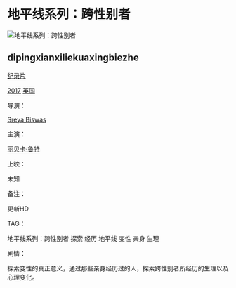 # 地平线系列：跨性别者

![地平线系列：跨性别者](/upload/vod/20230203-1/11d49c33417385af557ebd296a3b2d46.jpg)

## dipingxianxiliekuaxingbiezhe

[纪录片](/vodtype/25/ "纪录片")

[2017](/vodshow/25-----------2017/) [英国](/vodshow/25-%E8%8B%B1%E5%9B%BD----------/)

导演：

[Sreya Biswas](/vodsearch/-----Sreya+Biswas--------/)

主演：

[丽贝卡·鲁特](/vodsearch/-%E4%B8%BD%E8%B4%9D%E5%8D%A1%C2%B7%E9%B2%81%E7%89%B9------------/)

上映：

未知

备注：

更新HD

TAG：

地平线系列：跨性别者 探索 经历 地平线 变性 亲身 生理

剧情：

探索变性的真正意义，通过那些亲身经历过的人，探索跨性别者所经历的生理以及心理变化。